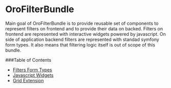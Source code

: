 OroFilterBundle
===============

Main goal of OroFilterBundle is to provide reusable set of components to represent filters on frontend
and to provide their data on backed. Filters on frontend are represented with interactive widgets
powered by javascript. On side of application backend filters are represented with standad symfony form types.
It also means that filtering logic itself is out of scope of this bundle.

###Table of Contents

- [Filters Form Types](./Resources/doc/reference/filter_form_types.md)
- [Javascript Widgets](./Resources/doc/reference/javascript_widgets.md)
- [Grid Extension](./Resources/doc/reference/grid_extension.md)
